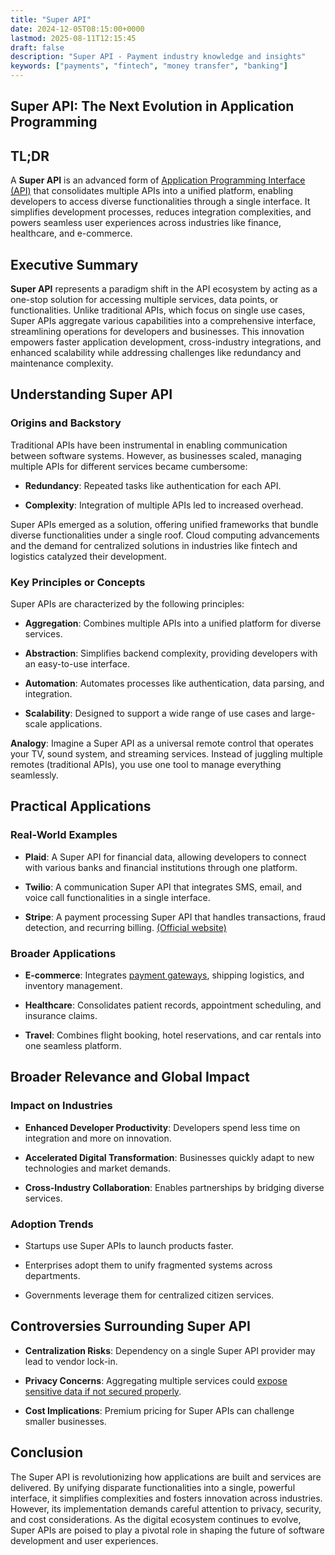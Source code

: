 ```yaml
---
title: "Super API"
date: 2024-12-05T08:15:00+0000
lastmod: 2025-08-11T12:15:45
draft: false
description: "Super API - Payment industry knowledge and insights"
keywords: ["payments", "fintech", "money transfer", "banking"]
---
```


## Super API: The Next Evolution in Application Programming

## TL;DR

A **Super API** is an advanced form of [Application Programming Interface (API)](https://faisalkhanllc.xyz/resources/payments-wiki/a/application-programming-interface-api/) that consolidates multiple APIs into a unified platform, enabling developers to access diverse functionalities through a single interface. It simplifies development processes, reduces integration complexities, and powers seamless user experiences across industries like finance, healthcare, and e-commerce.

## Executive Summary

**Super API** represents a paradigm shift in the API ecosystem by acting as a one-stop solution for accessing multiple services, data points, or functionalities. Unlike traditional APIs, which focus on single use cases, Super APIs aggregate various capabilities into a comprehensive interface, streamlining operations for developers and businesses. This innovation empowers faster application development, cross-industry integrations, and enhanced scalability while addressing challenges like redundancy and maintenance complexity.

## Understanding Super API

### Origins and Backstory

Traditional APIs have been instrumental in enabling communication between software systems. However, as businesses scaled, managing multiple APIs for different services became cumbersome:

- **Redundancy**: Repeated tasks like authentication for each API.

- **Complexity**: Integration of multiple APIs led to increased overhead.

Super APIs emerged as a solution, offering unified frameworks that bundle diverse functionalities under a single roof. Cloud computing advancements and the demand for centralized solutions in industries like fintech and logistics catalyzed their development.

### Key Principles or Concepts

Super APIs are characterized by the following principles:

- **Aggregation**: Combines multiple APIs into a unified platform for diverse services.

- **Abstraction**: Simplifies backend complexity, providing developers with an easy-to-use interface.

- **Automation**: Automates processes like authentication, data parsing, and integration.

- **Scalability**: Designed to support a wide range of use cases and large-scale applications.

**Analogy**: Imagine a Super API as a universal remote control that operates your TV, sound system, and streaming services. Instead of juggling multiple remotes (traditional APIs), you use one tool to manage everything seamlessly.

## Practical Applications

### Real-World Examples

- **Plaid**: A Super API for financial data, allowing developers to connect with various banks and financial institutions through one platform.

- **Twilio**: A communication Super API that integrates SMS, email, and voice call functionalities in a single interface.

- **Stripe**: A payment processing Super API that handles transactions, fraud detection, and recurring billing. [(Official website)](https://stripe.com/)

### Broader Applications

- **E-commerce**: Integrates [payment gateways](https://faisalkhanllc.xyz/resources/payments-wiki/e/e-commerce/), shipping logistics, and inventory management.

- **Healthcare**: Consolidates patient records, appointment scheduling, and insurance claims.

- **Travel**: Combines flight booking, hotel reservations, and car rentals into one seamless platform.

## Broader Relevance and Global Impact

### Impact on Industries

- **Enhanced Developer Productivity**: Developers spend less time on integration and more on innovation.

- **Accelerated Digital Transformation**: Businesses quickly adapt to new technologies and market demands.

- **Cross-Industry Collaboration**: Enables partnerships by bridging diverse services.

### Adoption Trends

- Startups use Super APIs to launch products faster.

- Enterprises adopt them to unify fragmented systems across departments.

- Governments leverage them for centralized citizen services.

## Controversies Surrounding Super API

- **Centralization Risks**: Dependency on a single Super API provider may lead to vendor lock-in.

- **Privacy Concerns**: Aggregating multiple services could [expose sensitive data if not secured properly](https://faisalkhanllc.xyz/resources/payments-wiki/d/data-security/).

- **Cost Implications**: Premium pricing for Super APIs can challenge smaller businesses.

## Conclusion

The Super API is revolutionizing how applications are built and services are delivered. By unifying disparate functionalities into a single, powerful interface, it simplifies complexities and fosters innovation across industries. However, its implementation demands careful attention to privacy, security, and cost considerations. As the digital ecosystem continues to evolve, Super APIs are poised to play a pivotal role in shaping the future of software development and user experiences.